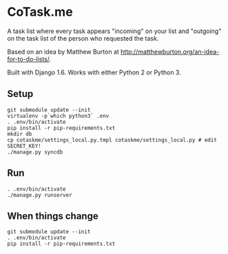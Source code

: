 # CoTask.me

A task list where every task appears "incoming" on your list and "outgoing" on the task list of the person who requested the task.

Based on an idea by Matthew Burton at http://matthewburton.org/an-idea-for-to-do-lists/.

Built with Django 1.6. Works with either Python 2 or Python 3.

## Setup

	git submodule update --init
	virtualenv -p`which python3` .env
	. .env/bin/activate
	pip install -r pip-requirements.txt 
	mkdir db
	cp cotaskme/settings_local.py.tmpl cotaskme/settings_local.py # edit SECRET_KEY!
	./manage.py syncdb

## Run

	. .env/bin/activate
	./manage.py runserver

## When things change

	git submodule update --init
	. .env/bin/activate
	pip install -r pip-requirements.txt 
